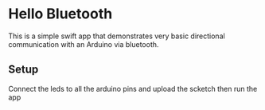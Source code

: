 # Hello Bluetooth

This is a simple swift app that demonstrates very basic directional communication with an Arduino via bluetooth. 


## Setup

Connect the leds to all the arduino pins and upload the scketch then run the app
